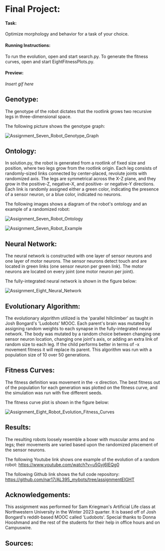 # Final Project:
#### Task:
Optimize morphology and behavior for a task of your choice.

####	Running Instructions:
To run the evolution, open and start search.py.
To generate the fitness curves, open and start EightFitnessPlots.py.

#### Preview:
*Insert gif here*


##	Genotype:
The genotype of the robot dictates that the rootlink grows two recursive legs in three-dimensional space. 

The following picture shows the genotype graph:

![Assignment_Seven_Robot_Genotype_Graph](https://user-images.githubusercontent.com/122194228/219932836-4f015801-6408-4898-9aba-c6cb0faf3902.JPG)


## 	Ontology:
In solution.py, the robot is generated from a rootlink of fixed size and position, where two legs grow from the rootlink origin. Each leg consists of randomly-sized links connected by center-placed, revolute joints with randomized axis. The legs are symmetrical across the X-Z plane, and they grow in the positive-Z, negative-X, and positive- or negative-Y directions. Each link is randomly assigned either a green color, indicating the presence of a sensor neuron, or a blue color, indicated no neurons. 

The following images shows a diagram of the robot's ontology and an example of a randomized robot:

![Assignment_Seven_Robot_Ontology](https://user-images.githubusercontent.com/122194228/219932846-be060de1-5ed7-4147-8ea5-e90f0a39a56c.JPG)

![Assignment_Seven_Robot_Example](https://user-images.githubusercontent.com/122194228/219933332-d1d2acd7-bc41-434b-92b1-8a95ca796876.JPG)


##	Neural Network:
The neural network is constructed with one layer of sensor neurons and one layer of motor neurons. The sensor neurons detect touch and are located in green links (one sensor neuron per green link). The motor neurons are located on every joint (one motor neuron per joint). 

The fully-integrated neural network is shown in the figure below: 

![Assignment_Eight_Neural_Network](https://user-images.githubusercontent.com/122194228/221723846-f64d6eda-c2ab-4d65-8238-eea1ad40fc5e.JPG)


##	Evolutionary Algorithm:
The evolutionary algorithm utilized is the 'parallel hillclimber' as taught in Josh Bongard's 'Ludobots' MOOC. Each parent's brain was mutated by assigning random weights to each synapse in the fully-integrated neural network. The body was mutated by a random choice between changing one sensor neuron location, changing one joint's axis, or adding an extra link of random size to each leg. If the child performs better in terms of -x movement fitness it will replace its parent. This algorithm was run with a population size of 10 over 50 generations. 


##	Fitness Curves:
The fitness definition was movement in the -x direction. The best fitness out of the population for each generation was plotted on the fitness curve, and the simulation was run with five different seeds.

The fitness curve plot is shown in the figure below: 

![Assignment_Eight_Robot_Evolution_Fitness_Curves](https://user-images.githubusercontent.com/122194228/221723812-ada48555-33b5-4785-a45c-00be3602b9bc.jpg)


## 	Results:
The resulting robots loosely resemble a boxer with muscular arms and no legs; their movements are varied based upon the randomized placement of the sensor neurons.

The following Youtube link shows one example of the evolution of a random robot: https://www.youtube.com/watch?v=u5Gyj6IEQg0

The following Github link shows the full code repository: https://github.com/nar17/AL395_mybots/tree/assignmentEIGHT


## 	Acknowledgements:
This assignment was performed for Sam Kriegman's Artificial Life class at Northwestern University in the Winter 2023 quarter. It is based off of Josh Bongard's reddit-based MOOC called 'Ludobots'. Special thanks to Donna Hooshmand and the rest of the students for their help in office hours and on Campuswire. 

##	Sources:


